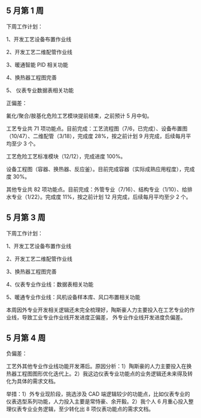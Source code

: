 ## 5 月第 1 周

下周工作计划：

1、开发工艺设备布置作业线

2、开发工艺二维配管作业线

3、暖通智能 PID 相关功能

4、换热器工程图完善

5、 仪表专业数据表相关功能

正偏差：

氟化/聚合/胺基化危险工艺模块提前结束，之前预计 5 月中旬。

工艺专业共 71 项功能点。目前完成：工艺流程图（7/6，已完成）、设备布置图（10/47）、二维配管（3/18），完成度 28%，按之前计划 9 月完成，后续每月平均至少 3 个。

工艺危险工艺标准模块（12/12），完成进度 100%。

设备工程图（容器、换热器、反应釜）。目前完成容器（实际成熟应用程度），完成度 30%。

其他专业共 82 项功能点。目前完成：外管专业（7/16）、结构专业（1/10）、给排水专业（1/22）。完成度 11%，按之前计划 12 月完成，后续每月平均至少 2 个。

## 5 月第 3 周

下周工作计划：

1、开发工艺设备布置作业线

2、开发工艺二维配管作业线

3、换热器工程图完善

4、仪表专业作业线：数据表相关功能

5、暖通专业作业线：风机设备样本库、风口布置相关功能

本周因外专业开发相关逻辑还未完全梳理好，陶斯豪人力主要投入在工艺专业的作业线，导致工业专业作业线开发进度正偏差， 外专业作业线开发进度负偏差。

## 5 月第 4 周

负偏差：

工艺外其他专业作业线功能开发滞后。原因分析：1）陶斯豪的人力主要投入在换热器工程图图形优化迭代上。2）我这边仪表专业功能点的业务逻辑还未来得及转化为具体的需求文档。

举措：1）外专业现阶段，挑选涉及 CAD 端逻辑较少的功能点，比如仪表专业的仪表选型系列功能，人力投入主要是常恃豪、余开毅。2）我个人 6 月重心投入整理仪表专业业务逻辑，至少转化出 8 项仪表功能点的需求文档。